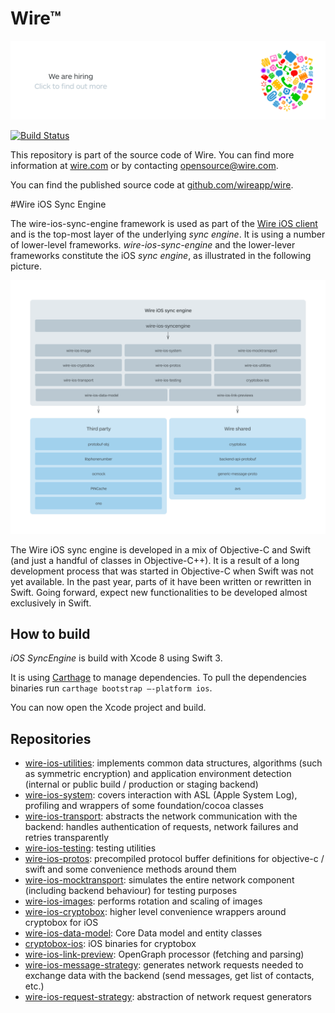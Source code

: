 # Wire™

[![Wire logo](https://github.com/wireapp/wire/blob/master/assets/header-small.png?raw=true)](https://wire.com/jobs/)


[![Build Status](https://travis-ci.org/wireapp/wire-ios-sync-engine.svg?branch=develop)](https://travis-ci.org/wireapp/wire-ios-sync-engine)

This repository is part of the source code of Wire. You can find more information at [wire.com](https://wire.com) or by contacting opensource@wire.com.

You can find the published source code at [github.com/wireapp/wire](https://github.com/wireapp/wire).

#Wire iOS Sync Engine

The wire-ios-sync-engine framework is used as part of the [Wire iOS client](http://github.com/wireapp/wire-ios) and is the top-most layer of the underlying *sync engine*. It is using a number of lower-level frameworks. *wire-ios-sync-engine* and the lower-lever frameworks constitute the iOS *sync engine*, as illustrated in the following picture.

![iOS architecture](https://github.com/wireapp/wire/blob/master/assets/ios-se-architecture.png?raw=true)

The Wire iOS sync engine is developed in a mix of Objective-C and Swift (and just a handful of classes in Objective-C++). It is a result of a long development process that was started in Objective-C when Swift was not yet available. In the past year, parts of it have been written or rewritten in Swift. Going forward, expect new functionalities to be developed almost exclusively in Swift.

## How to build

*iOS SyncEngine* is build with Xcode 8 using Swift 3.

It is using [Carthage](https://github.com/Carthage/Carthage) to manage dependencies. To pull the dependencies binaries run `carthage bootstrap —-platform ios`.

You can now open the Xcode project and build.

## Repositories

- [wire-ios-utilities](https://github.com/wireapp/wire-ios-utilities): implements common data structures, algorithms (such as symmetric encryption) and application environment detection (internal or public build / production or staging backend)
- [wire-ios-system](https://github.com/wireapp/wire-ios-system): covers interaction with ASL (Apple System Log), profiling and wrappers of some foundation/cocoa classes
- [wire-ios-transport](https://github.com/wireapp/wire-ios-transport): abstracts the network communication with the backend: handles authentication of requests, network failures and retries transparently
- [wire-ios-testing](https://github.com/wireapp/wire-ios-testing): testing utilities
- [wire-ios-protos](https://github.com/wireapp/wire-ios-protos): precompiled protocol buffer definitions for objective-c / swift and some convenience methods around them
- [wire-ios-mocktransport](https://github.com/wireapp/wire-ios-mocktransport): simulates the entire network component (including backend behaviour) for testing purposes
- [wire-ios-images](https://github.com/wireapp/wire-ios-images): performs rotation and scaling of images
- [wire-ios-cryptobox](https://github.com/wireapp/wire-ios-cryptobox): higher level convenience wrappers around cryptobox for iOS
- [wire-ios-data-model](https://github.com/wireapp/wire-ios-data-model): Core Data model and entity classes
- [cryptobox-ios](https://github.com/wireapp/cryptobox-ios): iOS binaries for cryptobox
- [wire-ios-link-preview](http://github.com/wireapp/wire-ios-link-preview): OpenGraph processor (fetching and parsing)
- [wire-ios-message-strategy](http://github.com/wireapp/wire-ios-message-strategy): generates network requests needed to exchange data with the backend (send messages, get list of contacts, etc.)
- [wire-ios-request-strategy](http://github.com/wireapp/wire-ios-request-strategy): abstraction of network request generators

